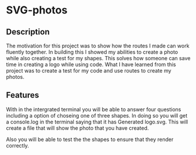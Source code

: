 # SVG-photos

## Description

The motivation for this project was to show how the routes I made can work fluently together. In building this I showed my abilities to create a photo while also creating a test for my shapes. This solves how someone can save time in creating a logo while using code. What I have learned from this project was to create a test for my code and use routes to create my photos.


## Features

With in the intergrated terminal you will be able to answer four questions including a option of choseing one of three shapes. In doing so you will get a console.log in the terminal saying that it has Generated logo.svg. This will create a file that will show the photo that you have created.

Also you will be able to test the the shapes to ensure that they render correctly.
